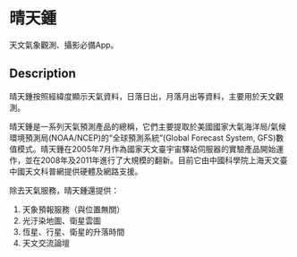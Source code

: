# 晴天鍾
天文氣象觀測、攝影必備App。

## Description
晴天鍾按照經緯度顯示天氣資料，日落日出，月落月出等資料，主要用於天文觀測。

晴天鍾是一系列天氣預測產品的總稱，它們主要提取於美國國家大氣海洋局/氣候環境預測局(NOAA/NCEP)的“全球預測系統”(Global Forecast System, GFS)數值模式。晴天鍾在2005年7月作為國家天文臺宇宙驛站伺服器的實驗產品開始運作，並在2008年及2011年進行了大規模的翻新。目前它由中國科學院上海天文臺中國天文科普網提供硬體及網路支援。

除去天氣服務，晴天鍾還提供：
1. 天象預報服務（與位置無關）
2. 光汙染地圖、衛星雲圖
3. 恆星、行星、衛星的升落時間
4. 天文交流論壇
